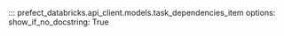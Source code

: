 ::: prefect_databricks.api_client.models.task_dependencies_item
    options:
      show_if_no_docstring: True